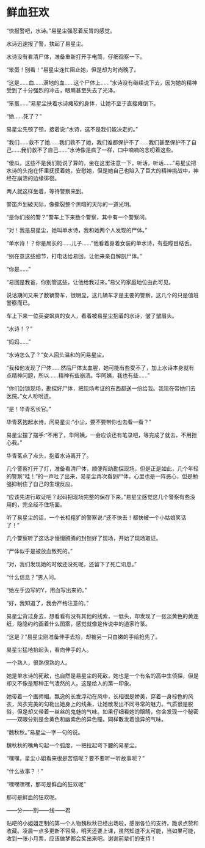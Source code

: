 # 鲜血狂欢

“快报警吧，水诗。”易星尘强忍着反胃的感觉。

水诗迅速报了警，扶起了易星尘。

水诗没有看清尸体，准备重新打开手电筒，仔细观察一下。

“笨蛋！别看！”易星尘连忙阻止她，但是却为时尚晚了。

“这是……血……满地的血……这个尸体上……”水诗没有继续说下去，因为她的精神受到了十分强烈的冲击，眼睛甚至失去了光泽。

“笨蛋……”易星尘扶着水诗瘫软的身体，让她不至于直接瘫倒下。

“她……死了？”

易星尘先顿了顿，接着说:“水诗，这不是我们能决定的。”

“我们……救不了她……我们救不了她，我们谁都保护不了……我们甚至保护不了自己……我们救不了自己……”水诗像是疯了一样，口中喃喃的念叨着这些。

“傻瓜，这些不是我们能说了算的，坐在这里注意一下，听话，听话……”易星尘把水诗的头抱在怀里抚摸着她，安慰她，但是她自己也陷入了巨大的精神挑战中，神经在崩溃的边缘徘徊。

两人就这样坐着，等待警察来到。

警笛声划破天际，像撕裂整个黑暗的天际的一道光明。

“是你们报的警？”警车上下来数个警察，其中有一个警察问。

“对！我是易星尘，她叫单水诗，我和她两个人发现的尸体。”

“单水诗！？你是局长的……儿子……”他看着身着女装的单水诗，有些瞠目结舌。

“别在意这些细节，打电话给易回，让他来亲自解剖尸体。”

“你是……”

“易回是我爸，你别管这些，让他给我过来。”易父的家庭地位由此可见。

说话期间又来了数辆警车，很明显，这几辆车才是主要的警察，这几个的只是值班警察而已。

车上下来一位英姿飒爽的女人，看着被易星尘抱着的水诗，皱了皱眉头。

“水诗！？”

“妈妈……”

“水诗怎么了？”女人回头温和的问易星尘。

“我和他发现了尸体……然后尸体太血腥，她可能有些受不了，加上水诗本身就有点精神问题，所以……精神有些崩溃。华阿姨，我也有些……”

“你们封锁现场，勘探好尸体，把现场考证的东西都送一份给我。我现在带她们去医院。”女人吩咐道。

“是！华青茗长官。”

华青茗抱起水诗，问易星尘:“小尘，要不要带你也去看一看？”

易星尘摆了摆手:“不用了，华阿姨，一会应该还有笔录吧，等完成了就去，不用担心我。”

华青茗点了点头，抱着水诗离开了。

几个警察打开了灯，准备看清尸体，顺便帮助勘探现场，但是正是如此，几个年轻的警察“哇！”的一声吐了出来，易星尘再次看到尸体，心里也是一阵恶心，但是勉强抑制住了自己的生理反应。

“应该先进行取证吧？起码把现场完整的保存下来。”易星尘感觉这几个警察有些没用的，完全经不住场面。

听了易星尘的话，一个长相粗犷的警察说:“还不快去！都快被一个小姑娘笑话了！”

几个警察听了这话才慢慢腾腾的封锁好了现场，开始了现场取证。

“尸体似乎是被放血致死的。”

“对，我们发现她的时候还没死呢，还留下了死亡讯息。”

“什么信息？”男人问。

“她左手边写的Y，用血写出来的。”

“好，我知道了，我会严格注意的。”

易星尘背过身去，想看看有没有其他的线索，一低头，却发现了一张淡黄色的黄连纸，隐隐约约画着什么图案，感觉就像是传说中的道家符箓。

“这是？”易星尘刚准备伸手去捡，却被另一只白嫩的手给抢先了。

易星尘猛地抬起头，看向伸手的人。

一个熟人，很熟很熟的人。

她是单水诗的死敌，也自然是易星尘的死敌，她也是一个有名的高中生侦探，但是却又不像是那种正气凌然的人。这是给人的第一印象。

她带着一个画师帽。飘逸的长发浮动在风中，长相很是娇美，穿着一身棕色的风衣，风衣完美的勾勒出她身上的线条，让她散发出不同寻常的魅力。气质很是脱俗，但是却又带着一丝丝的鬼魅的气味。如果仔细看她的眼睛，你会发现一个秘密——双眼分别是金黄色和幽紫色的异色瞳。同样散发着诡异的气味。

“魏秋秋。”易星尘一字一句的说。

魏秋秋的嘴角勾起一个弧度，一把拉起弯下腰的易星尘。

“嘿嘿，星尘小姐看来很是苦恼呢？要不要听一听故事呢？”

“什么故事？！”

“嘿嘿嘿嘿，那可是鲜血的狂欢呢”

那可是鲜血的狂欢呢。

——分——割——线——君

贴吧的小姐姐定制的第一个人物魏秋秋已经出场啦，感谢各位的支持，跪求点赞和收藏。凌晨一点多更新不容易，明天还要上课，虽然知道不太可能，当如果可能，收到一张小月票，应该做梦都会笑出来吧。谢谢前辈们的支持！